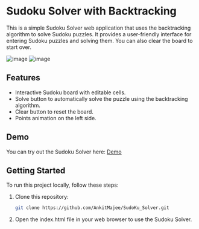 # Sudoku Solver with Backtracking

This is a simple Sudoku Solver web application that uses the backtracking algorithm to solve Sudoku puzzles. It provides a user-friendly interface for entering Sudoku puzzles and solving them. You can also clear the board to start over.

![image](https://github.com/AnkitMajee/SudoKu_Solver/assets/76817118/2013710b-b2c3-4f07-ad9a-776c2115b643)
![image](https://github.com/AnkitMajee/SudoKu_Solver/assets/76817118/ea1546b4-0e53-441b-88aa-28682e1b2694)


## Features

- Interactive Sudoku board with editable cells.
- Solve button to automatically solve the puzzle using the backtracking algorithm.
- Clear button to reset the board.
- Points animation on the left side.

## Demo

You can try out the Sudoku Solver here: [Demo](https://your-demo-link.com)

## Getting Started

To run this project locally, follow these steps:

1. Clone this repository:
    ```bash
   git clone https://github.com/AnkitMajee/SudoKu_Solver.git

2. Open the index.html file in your web browser to use the Sudoku Solver.

  

